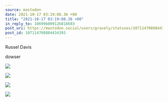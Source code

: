 ```yaml
---
source: mastodon
date: 2021-10-17 03:19:08.36 +00
title: "2021-10-17 03:19:08.36 +00"
in_reply_to: 106996009126818603
post_uri: https://mastodon.social/users/gravely/statuses/107114708884434393
post_id: 107114708884434393
---
```

Russel Davis

dowser


![](/images/107114708481845589.jpg)

![](/images/107114708586109078.jpg)

![](/images/107114708697133673.jpg)

![](/images/107114708829926147.jpg)

